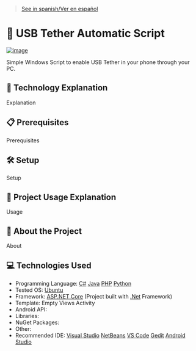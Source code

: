 > [See in spanish/Ver en español](https://github.com/LuisMiSanVe/AutoUSBTetherScript/blob/main/README.es.md)
# 🔌 USB Tether Automatic Script
[![image](https://img.shields.io/badge/Shell_Script-121011?style=for-the-badge&logo=gnu-bash&logoColor=white)]()

Simple Windows Script to enable USB Tether in your phone through your PC.

## 📝 Technology Explanation
Explanation

## 📋 Prerequisites
Prerequisites

## 🛠️ Setup
Setup

## 🚀 Project Usage Explanation
Usage

## 📖 About the Project
About

## 💻 Technologies Used
- Programming Language: [C#](https://dotnet.microsoft.com/en-us/languages/csharp) [Java](https://www.java.com/) [PHP](https://www.php.net/) [Python](https://www.python.org/)
- Tested OS: [Ubuntu](https://ubuntu.com/)
- Framework: [ASP.NET Core](https://dotnet.microsoft.com/en-us/apps/aspnet) (Project built with [.Net](https://dotnet.microsoft.com/en-us/learn/dotnet/what-is-dotnet) Framework)
- Template: Empty Views Activity
- Android API:
- Libraries:
- NuGet Packages:
- Other:
- Recommended IDE: [Visual Studio](https://visualstudio.microsoft.com/) [NetBeans](https://netbeans.apache.org/front/main/index.html) [VS Code](https://code.visualstudio.com/) [Gedit](https://help.gnome.org/users/gedit/stable/gedit-quickstart.html.en) [Android Studio](https://developer.android.com/studio)
